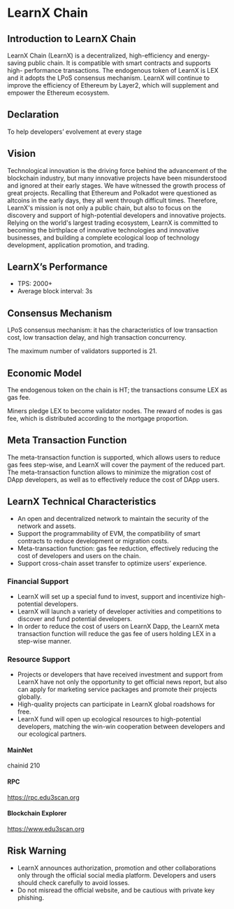 # LearnX Chain

## Introduction to LearnX Chain
LearnX Chain (LearnX) is a decentralized, high-efficiency and energy-saving public chain. It is compatible with smart contracts and supports high- performance transactions. The endogenous token of LearnX is LEX and it adopts the LPoS consensus mechanism. LearnX will continue to improve the efficiency of Ethereum by Layer2, which will supplement and empower the Ethereum ecosystem.

## Declaration
To help developers’ evolvement at every stage 

## Vision
Technological innovation is the driving force behind the advancement of the blockchain industry, but many innovative projects have been misunderstood and ignored at their early stages. We have witnessed the growth process of great projects. Recalling that Ethereum and Polkadot were questioned as altcoins in the early days, they all went through difficult times. Therefore, LearnX's mission is not only a public chain, but also to focus on the discovery and support of high-potential developers and innovative projects. Relying on the world's largest trading ecosystem, LearnX is committed to becoming the birthplace of innovative technologies and innovative businesses, and building a complete ecological loop of technology development, application promotion, and trading.

## LearnX’s Performance
- TPS: 2000+
- Average block interval: 3s

## Consensus Mechanism
LPoS consensus mechanism: it has the characteristics of low transaction cost, low transaction delay, and high transaction concurrency.

The maximum number of validators supported is 21.

## Economic Model 
The endogenous token on the chain is HT; the transactions consume LEX as gas fee.

Miners pledge LEX to become validator nodes. The reward of nodes is gas fee, which is distributed according to the mortgage proportion. 


## Meta Transaction Function
The meta-transaction function is supported, which allows users to reduce gas fees step-wise, and LearnX will cover the payment of the reduced part. The meta-transaction function allows to minimize the migration cost of DApp developers, as well as to effectively reduce the cost of DApp users.

## LearnX Technical Characteristics
- An open and decentralized network to maintain the security of the network and assets.
- Support the programmability of EVM, the compatibility of smart contracts to reduce development or migration costs.
- Meta-transaction function: gas fee reduction, effectively reducing the cost of developers and users on the chain.
- Support cross-chain asset transfer to optimize users’ experience.


 
### Financial Support
- LearnX will set up a special fund to invest, support and incentivize high-potential developers.
- LearnX will launch a variety of developer activities and competitions to discover and fund potential developers. 
- In order to reduce the cost of users on LearnX Dapp, the LearnX meta transaction function will reduce the gas fee of users holding LEX in a step-wise manner.

### Resource Support
- Projects or developers that have received investment and support from LearnX have not only the opportunity to get official news report, but also can apply for marketing service packages and promote their projects globally.
- High-quality projects can participate in LearnX global roadshows for free.
- LearnX fund will open up ecological resources to high-potential developers, matching the win-win cooperation between developers and our ecological partners.

#### MainNet
chainid 210

#### RPC

https://rpc.edu3scan.org

#### Blockchain Explorer

https://www.edu3scan.org



## Risk Warning
- LearnX announces authorization, promotion and other collaborations only through the official social media platform. Developers and users should check carefully to avoid losses.
- Do not misread the official website, and be cautious with private key phishing.